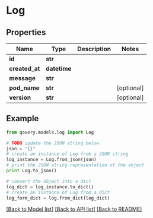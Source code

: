 # Log


## Properties

Name | Type | Description | Notes
------------ | ------------- | ------------- | -------------
**id** | **str** |  | 
**created_at** | **datetime** |  | 
**message** | **str** |  | 
**pod_name** | **str** |  | [optional] 
**version** | **str** |  | [optional] 

## Example

```python
from qovery.models.log import Log

# TODO update the JSON string below
json = "{}"
# create an instance of Log from a JSON string
log_instance = Log.from_json(json)
# print the JSON string representation of the object
print Log.to_json()

# convert the object into a dict
log_dict = log_instance.to_dict()
# create an instance of Log from a dict
log_form_dict = log.from_dict(log_dict)
```
[[Back to Model list]](../README.md#documentation-for-models) [[Back to API list]](../README.md#documentation-for-api-endpoints) [[Back to README]](../README.md)


